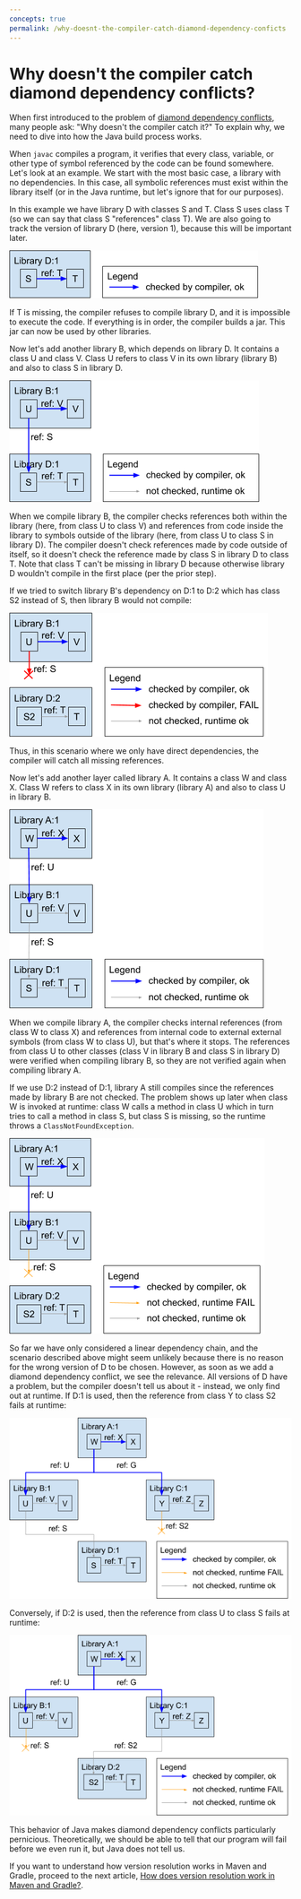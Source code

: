 ```yaml
---
concepts: true
permalink: /why-doesnt-the-compiler-catch-diamond-dependency-conficts
---
```

# Why doesn't the compiler catch diamond dependency conflicts?

When first introduced to the problem of [diamond dependency conflicts](0001-what-is-a-diamond-dependency-conflict.md),
many people ask: "Why doesn't the compiler catch it?" To explain why, we need
to dive into how the Java build process works.

When `javac` compiles a program, it verifies that every class, variable, or
other type of symbol referenced by the code can be found somewhere. Let's look
at an example. We start with the most basic case, a library with no
dependencies. In this case, all symbolic references must exist within the
library itself (or in the Java runtime, but let's ignore that for our purposes).

In this example we have library D with classes S and T. Class S uses class T (so
we can say that class S "references" class T). We are also going to track the
version of library D (here, version 1), because this will be important later.

<img src="assets/images/ddc-compiler-00.png">

If T is missing, the compiler refuses to compile library D, and it is impossible
to execute the code. If everything is in order, the compiler builds a jar. This
jar can now be used by other libraries.

Now let's add another library B, which depends on library D. It contains a class
U and class V. Class U refers to class V in its own library (library B) and also
to class S in library D.

<img src="assets/images/ddc-compiler-01.png">

When we compile library B, the compiler checks references both within the
library (here, from class U to class V) and references from code inside the
library to symbols outside of the library (here, from class U to class S in
library D). The compiler doesn't check references made by code outside of
itself, so it doesn't check the reference made by class S in library D to class
T. Note that class T can't be missing in library D because otherwise library D
wouldn't compile in the first place (per the prior step).

If we tried to switch library B's dependency on D:1 to D:2 which has class S2
instead of S, then library B would not compile:

<img src="assets/images/ddc-compiler-02.png">

Thus, in this scenario where we only have direct dependencies, the compiler will
catch all missing references.

Now let's add another layer called library A. It contains a class W and class
X. Class W refers to class X in its own library (library A) and also to class U
in library B.

<img src="assets/images/ddc-compiler-03.png">

When we compile library A, the compiler checks internal references (from class W
to class X) and references from internal code to external external symbols (from
class W to class U), but that's where it stops. The references from class U to
other classes (class V in library B and class S in library D) were verified when
compiling library B, so they are not verified again when compiling library A.

If we use D:2 instead of D:1, library A still compiles since the references made
by library B are not checked. The problem shows up later when class W is invoked
at runtime: class W calls a method in class U which in turn tries to call a
method in class S, but class S is missing, so the runtime throws a
`ClassNotFoundException`.

<img src="assets/images/ddc-compiler-04.png">

So far we have only considered a linear dependency chain, and the scenario
described above might seem unlikely because there is no reason for the wrong
version of D to be chosen. However, as soon as we add a diamond dependency
conflict, we see the relevance. All versions of D have a problem, but the
compiler doesn't tell us about it - instead, we only find out at runtime. If D:1
is used, then the reference from class Y to class S2 fails at runtime:

<img src="assets/images/ddc-compiler-05.png">

Conversely, if D:2 is used, then the reference from class U to class S fails at
runtime:

<img src="assets/images/ddc-compiler-06.png">

This behavior of Java makes diamond dependency conflicts particularly
pernicious. Theoretically, we should be able to tell that our program will fail
before we even run it, but Java does not tell us.

If you want to understand how version resolution works in Maven and Gradle,
proceed to the next article,
[How does version resolution work in Maven and Gradle?](how-does-version-resolution-work-in-maven-and-gradle.md).
